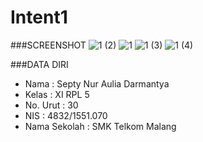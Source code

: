 # Intent1

###SCREENSHOT
![1 (2)](https://s13.postimg.org/603n5rebb/1_2.jpg)
![1](https://s22.postimg.org/v62fgh05d/image.jpg)
![1 (3)](https://s21.postimg.org/heikd6jrb/1_3.jpg)
![1 (4)](https://s21.postimg.org/xfm6n4507/1_4.jpg)


###DATA DIRI
- Nama          : Septy Nur Aulia Darmantya
- Kelas         : XI RPL 5
- No. Urut      : 30
- NIS           : 4832/1551.070
- Nama Sekolah  : SMK Telkom Malang
